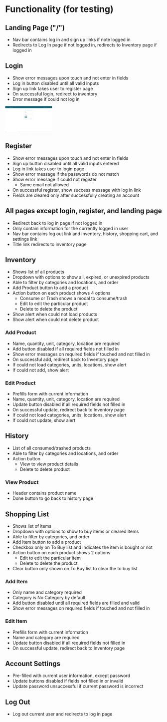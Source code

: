 # Functionality (for testing)

## Landing Page ("/")
- Nav bar contains log in and sign up links if note logged in
- Redirects to Log In page if not logged in, redirects to Inventory page if logged in

## Login
- Show error messages upon touch and not enter in fields
- Log in button disabled until all valid inputs
- Sign up link takes user to register page
- On successful login, redirect to inventory
- Error message if could not log in

<img src="screenshots/account/login.PNG" width="150">

## Register
- Show error messages upon touch and not enter in fields
- Sign up button disabled until all valid inputs entered
- Log in link takes user to login page
- Show error message if the passwords do not match
- Show error message if could not register
    - Same email not allowed
- On successful register, show success message with log in link
- Fields are cleared only after successfully creating an account

## All pages except login, register, and landing page
- Redirect back to log in page if not logged in
- Only contain information for the currently logged in user
- Nav bar contains log out link and inventory, history, shopping cart, and settings link
- Title link redirects to inventory page

## Inventory
- Shows list of all products
- Dropdown with options to show all, expired, or unexpired products
- Able to filter by categories and locations, and order
- Add Product button to add a product
- Action button on each product shows 4 options
    - Consume or Trash shows a modal to consume/trash
    - Edit to edit the particular product
    - Delete to delete the product
- Show alert when could not load products
- Show alert when could not delete product

### Add Product
- Name, quantity, unit, category, location are required
- Add button disabled if all required fields not filled in
- Show error messages on required fields if touched and not filled in
- On successful add, redirect back to Inventory page
- If could not load categories, units, locations, show alert
- If could not add, show alert

### Edit Product
- Prefills form with current information
- Name, quantity, unit, category, location are required
- Update button disabled if all required fields not filled in
- On successful update, redirect back to Inventory page
- If could not load categories, units, locations, show alert
- If could not update, show alert

## History
- List of all consumed/trashed products
- Able to filter by categories and locations, and order
- Action button
    - View to view product details
    - Delete to delete product

### View Product
- Header contains product name
- Done button to go back to history page

## Shopping List
- Shows list of items
- Dropdown with options to show to buy items or cleared items
- Able to filter by categories, and order
- Add Item button to add a product
- Checkbox only on To Buy list and indicates the item is bought or not
- Action button on each product shows 2 options
    - Edit to edit the particular item
    - Delete to delete the product
- Clear button only shown on To Buy list to clear the to buy list

### Add Item
- Only name and category required
- Category is No Category by default
- Add button disabled until all required fields are filled and valid
- Show error messages on required fields if touched and not filled in

### Edit Item
- Prefills form with current information
- Name and category are required
- Update button disabled if all required fields not filled in
- On successful update, redirect back to Inventory page

## Account Settings
- Pre-filled with current user information, except password
- Update buttons disabled if fields not filled in or invalid
- Update password unsuccessful if current password is incorrect

## Log Out
- Log out current user and redirects to log in page